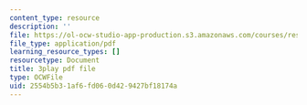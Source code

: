 ```yaml
---
content_type: resource
description: ''
file: https://ol-ocw-studio-app-production.s3.amazonaws.com/courses/res-18-008-calculus-revisited-complex-variables-differential-equations-and-linear-algebra-fall-2011/2554b5b31af6fd060d429427bf18174a_GQKFkoy4VOw.pdf
file_type: application/pdf
learning_resource_types: []
resourcetype: Document
title: 3play pdf file
type: OCWFile
uid: 2554b5b3-1af6-fd06-0d42-9427bf18174a
---
```

